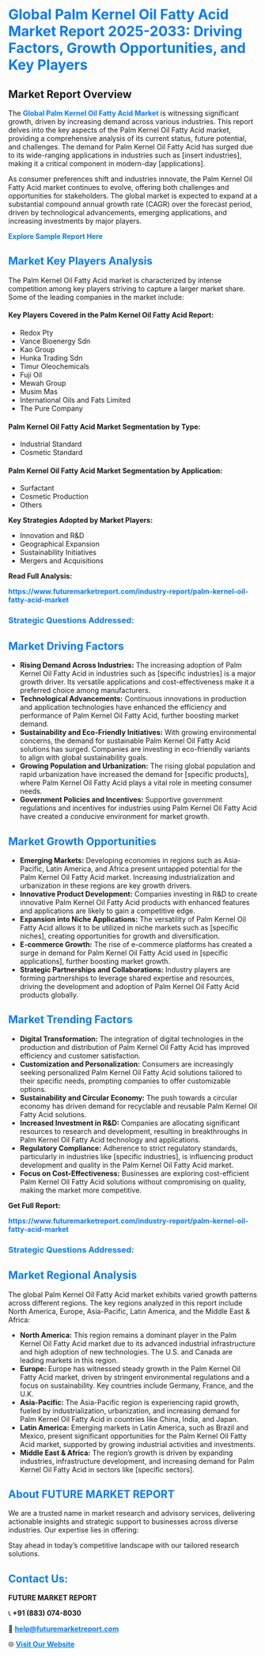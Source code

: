 <h1 style="color: #007BFF;">Global Palm Kernel Oil Fatty Acid Market Report 2025-2033: Driving Factors, Growth Opportunities, and Key Players</h1>

<section id="overview">
<h2>Market Report Overview</h2>
<p>The <a href="https://www.futuremarketreport.com/industry-report/palm-kernel-oil-fatty-acid-market" style="color: #007BFF; text-decoration: none;"><strong>Global Palm Kernel Oil Fatty Acid Market</strong></a> is witnessing significant growth, driven by increasing demand across various industries. This report delves into the key aspects of the Palm Kernel Oil Fatty Acid market, providing a comprehensive analysis of its current status, future potential, and challenges. The demand for Palm Kernel Oil Fatty Acid has surged due to its wide-ranging applications in industries such as [insert industries], making it a critical component in modern-day [applications].</p>
<p>As consumer preferences shift and industries innovate, the Palm Kernel Oil Fatty Acid market continues to evolve, offering both challenges and opportunities for stakeholders. The global market is expected to expand at a substantial compound annual growth rate (CAGR) over the forecast period, driven by technological advancements, emerging applications, and increasing investments by major players.</p>
</section>

<section id="overview">
<p><a href="https://www.futuremarketreport.com/request-sample/reportId=41503" style="color: #007BFF; text-decoration: none;"><strong>Explore Sample Report Here</strong></a></p>
</section>

<section id="key-players">
<h2 style="color: #007BFF;">Market Key Players Analysis</h2>
<p>The Palm Kernel Oil Fatty Acid market is characterized by intense competition among key players striving to capture a larger market share. Some of the leading companies in the market include:</p>
<h4>Key Players Covered in the Palm Kernel Oil Fatty Acid Report:</h4>
<ul><li>Redox Pty</li><li>Vance Bioenergy Sdn</li><li>Kao Group</li><li>Hunka Trading Sdn</li><li>Timur Oleochemicals</li><li>Fuji Oil</li><li>Mewah Group</li><li>Musim Mas</li><li>International Oils and Fats Limited</li><li>The Pure Company</li></ul>
<h4>Palm Kernel Oil Fatty Acid Market Segmentation by Type:</h4>
<ul><li>Industrial Standard</li><li>Cosmetic Standard</li></ul>

<h4>Palm Kernel Oil Fatty Acid Market Segmentation by Application:</h4>
<ul><li>Surfactant</li><li>Cosmetic Production</li><li>Others</li></ul>
<p><strong>Key Strategies Adopted by Market Players:</strong></p>
<ul>
<li>Innovation and R&D</li>
<li>Geographical Expansion</li>
<li>Sustainability Initiatives</li>
<li>Mergers and Acquisitions</li>
</ul>
</section>

<section>
<p><strong>Read Full Analysis: </strong></p><a href="https://www.futuremarketreport.com/industry-report/palm-kernel-oil-fatty-acid-market" style="color: #007BFF; text-decoration: none;"><strong>https://www.futuremarketreport.com/industry-report/palm-kernel-oil-fatty-acid-market</strong></a>
<h3 style="color: #007BFF;">Strategic Questions Addressed:</h3>
</section>

<section id="driving-factors">
<h2 style="color: #007BFF;">Market Driving Factors</h2>
<ul>
<li><strong>Rising Demand Across Industries:</strong> The increasing adoption of Palm Kernel Oil Fatty Acid in industries such as [specific industries] is a major growth driver. Its versatile applications and cost-effectiveness make it a preferred choice among manufacturers.</li>
<li><strong>Technological Advancements:</strong> Continuous innovations in production and application technologies have enhanced the efficiency and performance of Palm Kernel Oil Fatty Acid, further boosting market demand.</li>
<li><strong>Sustainability and Eco-Friendly Initiatives:</strong> With growing environmental concerns, the demand for sustainable Palm Kernel Oil Fatty Acid solutions has surged. Companies are investing in eco-friendly variants to align with global sustainability goals.</li>
<li><strong>Growing Population and Urbanization:</strong> The rising global population and rapid urbanization have increased the demand for [specific products], where Palm Kernel Oil Fatty Acid plays a vital role in meeting consumer needs.</li>
<li><strong>Government Policies and Incentives:</strong> Supportive government regulations and incentives for industries using Palm Kernel Oil Fatty Acid have created a conducive environment for market growth.</li>
</ul>
</section>

<section id="growth-opportunities">
<h2 style="color: #007BFF;">Market Growth Opportunities</h2>
<ul>
<li><strong>Emerging Markets:</strong> Developing economies in regions such as Asia-Pacific, Latin America, and Africa present untapped potential for the Palm Kernel Oil Fatty Acid market. Increasing industrialization and urbanization in these regions are key growth drivers.</li>
<li><strong>Innovative Product Development:</strong> Companies investing in R&D to create innovative Palm Kernel Oil Fatty Acid products with enhanced features and applications are likely to gain a competitive edge.</li>
<li><strong>Expansion into Niche Applications:</strong> The versatility of Palm Kernel Oil Fatty Acid allows it to be utilized in niche markets such as [specific niches], creating opportunities for growth and diversification.</li>
<li><strong>E-commerce Growth:</strong> The rise of e-commerce platforms has created a surge in demand for Palm Kernel Oil Fatty Acid used in [specific applications], further boosting market growth.</li>
<li><strong>Strategic Partnerships and Collaborations:</strong> Industry players are forming partnerships to leverage shared expertise and resources, driving the development and adoption of Palm Kernel Oil Fatty Acid products globally.</li>
</ul>
</section>

<section id="trending-factors">
<h2 style="color: #007BFF;">Market Trending Factors</h2>
<ul>
<li><strong>Digital Transformation:</strong> The integration of digital technologies in the production and distribution of Palm Kernel Oil Fatty Acid has improved efficiency and customer satisfaction.</li>
<li><strong>Customization and Personalization:</strong> Consumers are increasingly seeking personalized Palm Kernel Oil Fatty Acid solutions tailored to their specific needs, prompting companies to offer customizable options.</li>
<li><strong>Sustainability and Circular Economy:</strong> The push towards a circular economy has driven demand for recyclable and reusable Palm Kernel Oil Fatty Acid solutions.</li>
<li><strong>Increased Investment in R&D:</strong> Companies are allocating significant resources to research and development, resulting in breakthroughs in Palm Kernel Oil Fatty Acid technology and applications.</li>
<li><strong>Regulatory Compliance:</strong> Adherence to strict regulatory standards, particularly in industries like [specific industries], is influencing product development and quality in the Palm Kernel Oil Fatty Acid market.</li>
<li><strong>Focus on Cost-Effectiveness:</strong> Businesses are exploring cost-efficient Palm Kernel Oil Fatty Acid solutions without compromising on quality, making the market more competitive.</li>
</ul>
</section>

<section>
<p><strong>Get Full Report: </strong></p><a href="https://www.futuremarketreport.com/industry-report/palm-kernel-oil-fatty-acid-market" style="color: #007BFF; text-decoration: none;"><strong>https://www.futuremarketreport.com/industry-report/palm-kernel-oil-fatty-acid-market</strong></a>
<h3 style="color: #007BFF;">Strategic Questions Addressed:</h3>
</section>


<section id="regional-analysis">
<h2 style="color: #007BFF;">Market Regional Analysis</h2>
<p>The global Palm Kernel Oil Fatty Acid market exhibits varied growth patterns across different regions. The key regions analyzed in this report include North America, Europe, Asia-Pacific, Latin America, and the Middle East & Africa:</p>
<ul>
<li><strong>North America:</strong> This region remains a dominant player in the Palm Kernel Oil Fatty Acid market due to its advanced industrial infrastructure and high adoption of new technologies. The U.S. and Canada are leading markets in this region.</li>
<li><strong>Europe:</strong> Europe has witnessed steady growth in the Palm Kernel Oil Fatty Acid market, driven by stringent environmental regulations and a focus on sustainability. Key countries include Germany, France, and the U.K.</li>
<li><strong>Asia-Pacific:</strong> The Asia-Pacific region is experiencing rapid growth, fueled by industrialization, urbanization, and increasing demand for Palm Kernel Oil Fatty Acid in countries like China, India, and Japan.</li>
<li><strong>Latin America:</strong> Emerging markets in Latin America, such as Brazil and Mexico, present significant opportunities for the Palm Kernel Oil Fatty Acid market, supported by growing industrial activities and investments.</li>
<li><strong>Middle East & Africa:</strong> The region’s growth is driven by expanding industries, infrastructure development, and increasing demand for Palm Kernel Oil Fatty Acid in sectors like [specific sectors].</li>
</ul>
</section>

<footer>
<h2 style="color: #007BFF;">About FUTURE MARKET REPORT</h2>
<p>We are a trusted name in market research and advisory services, delivering actionable insights and strategic support to businesses across diverse industries. Our expertise lies in offering:</p>

<p>Stay ahead in today’s competitive landscape with our tailored research solutions.</p>

<h2 style="color: #007BFF;">Contact Us:</h2>
<p><strong>FUTURE MARKET REPORT</strong></p>
<p>📞 <strong>+91 (883) 074-8030</strong></p>
<p>📧 <strong><a href="mailto:help@futuremarketreport.com" style="color: #007BFF;">help@futuremarketreport.com</a></strong></p>
<p>🌐 <strong><a href="https://www.futuremarketreport.com/" style="color: #007BFF;">Visit Our Website</a></strong></p>
</footer>